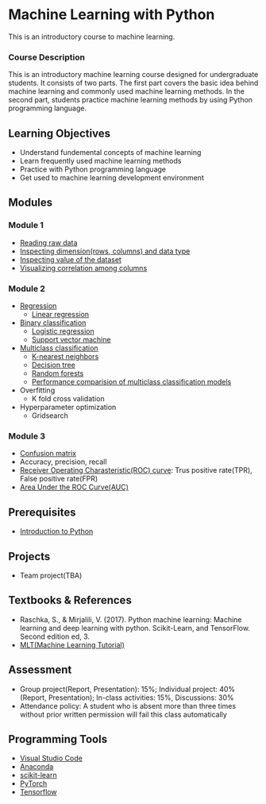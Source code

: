 # Machine Learning with Python

This is an introductory course to machine learning. 

### Course Description

This is an introductory machine learning course designed for undergraduate students. It consists of two parts. The first part covers the basic idea behind machine learning and commonly used machine learning methods. In the second part, students practice machine learning methods by using Python programming language.

## Learning Objectives

- Understand fundemental concepts of machine learning
- Learn frequently used machine learning methods
- Practice with Python programming language
- Get used to machine learning development environment

## Modules

### Module 1
- [Reading raw data](Data_preparation.md#1-reading-raw-data)
- [Inspecting dimension(rows, columns) and data type](Data_preparation.md#2-inspecting-dimensionnumber-of-rows-number-of-columns-and-data-type)
- [Inspecting value of the dataset](Data_preparation.md#3-inspecting-value-of-the-dataset)
- [Visualizing correlation among columns](Data_preparation.md#4-visualizing-correlation-among-columns)

### Module 2

- [Regression](Supervised.md#regression)
    - [Linear regression](Supervised.md#1-linear-regression)
- [Binary classification](Supervised.md#binary-classification)
    - [Logistic regression](Supervised.md#2-logistic-regression)
    - [Support vector machine](Supervised.md#3-support-vector-machine-svm)
- [Multiclass classification](Supervised.md#multiclass-classification)
    - [K-nearest neighbors](Supervised.md#4-k-nearest-negihbors-knn)
    - [Decision tree](Supervised.md#decision-tree)
    - [Random forests](Supervised.md#5-random-forest)
    - [Performance comparision of multiclass classification models](Supervised.md#performance-comparison-of-multiclass-classification-models)
- Overfitting
    - K fold cross validation
- Hyperparameter optimization
    - Gridsearch

### Module 3
- [Confusion matrix](Evaluation.md#1-confusion-matrix)
- Accuracy, precision, recall
- [Receiver Operating Charasteristic(ROC) curve](Evaluation.md#2-receiver-operating-charasteristicroc-curve): Trus positive rate(TPR), False positive rate(FPR)
- [Area Under the ROC Curve(AUC)](Evaluation.md#3-area-under-the-roc-curveauc)


## Prerequisites

- [Introduction to Python](/courses/pre_python.md)

## Projects

- Team project(TBA)

## Textbooks & References

- Raschka, S., & Mirjalili, V. (2017). Python machine learning: Machine learning and deep learning with python. Scikit-Learn, and TensorFlow. Second edition ed, 3.
- [MLT(Machine Learning Tutorial)](https://github.com/briankimstudio/ML_Tutorial)

## Assessment

- Group project(Report, Presentation): 15%; Individual project: 40% (Report, Presentation); In-class activities: 15%, Discussions: 30%
- Attendance policy: A student who is absent more than three times without prior written permission will fail this class automatically

## Programming Tools

- [Visual Studio Code](https://code.visualstudio.com/)
- [Anaconda](https://www.anaconda.com/)
- [scikit-learn](https://scikit-learn.org/stable/)
- [PyTorch](https://pytorch.org/)
- [Tensorflow](https://www.tensorflow.org/)
